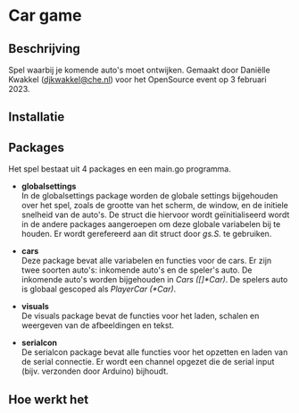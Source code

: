 # Car game 
## Beschrijving
Spel waarbij je komende auto's moet ontwijken.
Gemaakt door Daniëlle Kwakkel (djkwakkel@che.nl) voor het OpenSource event op 3 februari 2023.

## Installatie

## Packages
Het spel bestaat uit 4 packages en een main.go programma. 

- **globalsettings** <br/>
In de globalsettings package worden de globale settings bijgehouden over het spel, zoals de grootte van het scherm, de window, en de initiele snelheid van de auto's. De struct die hiervoor wordt geïnitialiseerd wordt in de andere packages aangeroepen om deze globale variabelen bij te houden. Er wordt gerefereerd aan dit struct door _gs.S._ te gebruiken. 

- **cars** <br/>
Deze package bevat alle variabelen en functies voor de cars. Er zijn twee soorten auto's: inkomende auto's en de speler's auto. De inkomende auto's worden bijgehouden in _Cars ([]*Car)_. De spelers auto is globaal gescoped als _PlayerCar (*Car)_. 

- **visuals** <br/>
De visuals package bevat de functies voor het laden, schalen en weergeven van de afbeeldingen en tekst.

- **serialcon** <br/>
De serialcon package bevat alle functies voor het opzetten en laden van de serial connectie. Er wordt een channel opgezet die de serial input (bijv. verzonden door Arduino) bijhoudt. 

## Hoe werkt het


